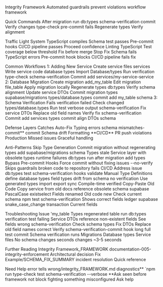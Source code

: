 Integrity Framework Automated guardrails prevent violations workflow framework

Quick Commands After migration run db:types schema-verification commit Verify changes type-check pre-commit fails Regenerate types Verify alignment

Traffic Light System TypeScript compiles Schema test passes Pre-commit hooks CI/CD pipeline passes Proceed confidence Linting TypeScript Test coverage below threshold Fix before merge Stop Fix Schema fails TypeScript errors Pre-commit hook blocks CI/CD pipeline fails fix

Common Workflows 1: Adding New Service Create service files services Write service code database types Import Database/types Run verification type-check schema-verification Commit add services/my-service-service 2: Database Migration Create migration add_my_table Edit migration file_table Apply migration locally Regenerate types db:types Verify schema alignment Update service DTOs Commit migration types supabase/migrations types/database.types commit add my_table schema 3: Schema Verification Fails verification failed Check changed types/database.types Run test verbose output schema-verification Fix service DTOs Replace old field names Verify fix schema-verification Commit add services types commit align DTOs schema

Defense Layers Catches Auto-Fix Typing errors schema mismatches-commit** commit Schema drift Formatting **CI/CD\*\* PR push violations Production Missed issues Graceful handling

Anti-Patterns Skip Type Generation Commit migration without regenerating types add supabase/migrations schema Types stale Service layer with obsolete types runtime failures db:types run after migration add types Bypass Pre-commit Hooks Force commit without fixing issues --no-verify Skips guardrails broken code to repository fails CI/CD Address issue db:types test schema-verification hooks validate Manual Type Definitions define database types field types drift from schema no verification Use generated types import export sync Compile-time verified Copy-Paste Old Code Copy service from old docs reference obsolete schema supabase PascalCase existselect Fields renamed Old code new Check current schema npm test schema-verification Shows correct fields ledger supabase snake_case_change transaction Current fields

Troubleshooting Issue 'my_table Types regenerated table run db:types verification test failing Service DTOs reference non-existent fields See fields wrong schema-verification Check schema types Fix DTOs Replace old field names correct Verify schema-verification-commit hook long full test commit Schema verification runs Migrations Database types Service files No schema changes seconds changes ~3-5 seconds

Further Reading Integrity Framework_FRAMEWORK documentation-005-integrity-enforcement Architectural decision Fix Example/SCHEMA_FIX_SUMMARY incident resolution Quick reference

Need Help error tells wrong/integrity_FRAMEWORK.md diagnostics** `npm run type-check test schema-verification --verbose **Ask seen before framework not block fighting something misconfigured Ask help
